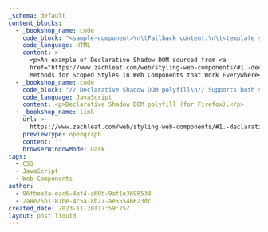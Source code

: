 ```yaml
---
_schema: default
content_blocks:
  - _bookshop_name: code
    code_block: "<sample-component>\n\tFallback content.\n\t<template shadowrootmode=\"open\">\n\t\tServer rendered Declarative Shadow DOM.\n\t\t<style>\n\t\t:host {\n\t\t\ttext-decoration: underline;\n\t\t\ttext-decoration-color: red;\n\t\t}\n\t\t</style>\n\t</template>\n</sample-component>"
    code_language: HTML
    content: >-
      <p>An example of Declarative Shadow DOM sourced from <a
      href="https://www.zachleat.com/web/styling-web-components/#1.-declarative-shadow-dom">3
      Methods for Scoped Styles in Web Components that Work Everywhere</a>.</p>
  - _bookshop_name: code
    code_block: "// Declarative Shadow DOM polyfill\n// Supports both streaming (shadowrootmode) and non-streaming (shadowroot)\nfunction polyfillDeclarativeShadowDom(node) {\n\tlet shadowroot = node.shadowRoot;\n\tif(!shadowroot) {\n\t\tlet tmpl = node.querySelector(\":scope > template:is([shadowrootmode], [shadowroot])\");\n\t\tif(tmpl) {\n\t\t\t// default mode is \"closed\"\n\t\t\tlet mode = tmpl.getAttribute(\"shadowrootmode\") || tmpl.getAttribute(\"shadowroot\") || \"closed\";\n\t\t\tshadowroot = node.attachShadow({ mode });\n\t\t\tshadowroot.appendChild(tmpl.content.cloneNode(true));\n\t\t}\n\t}\n}"
    code_language: JavaScript
    content: <p>Declarative Shadow DOM polyfill (for Firefox).</p>
  - _bookshop_name: link
    url: >-
      https://www.zachleat.com/web/styling-web-components/#1.-declarative-shadow-dom
    previewType: opengraph
    content: ''
    browserWindowMode: Dark
tags:
  - CSS
  - JavaScript
  - Web Components
author:
  - 96fbee3a-eac6-4ef4-a60b-9af1e3698534
  - 2a8e25b1-81be-4c5a-8b27-ae55546623dc
created_date: 2023-11-20T17:59:25Z
layout: post.liquid
---
```

